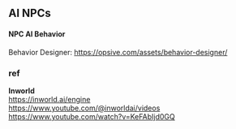 ## AI NPCs


#### NPC AI Behavior 

Behavior Designer: https://opsive.com/assets/behavior-designer/



### ref
**Inworld** \
https://inworld.ai/engine \
https://www.youtube.com/@inworldai/videos \
https://www.youtube.com/watch?v=KeFAbIjd0GQ


